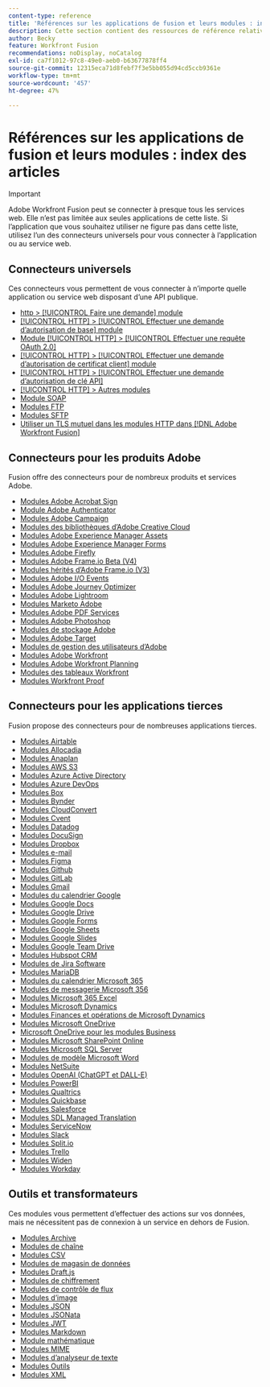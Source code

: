 ```yaml
---
content-type: reference
title: 'Références sur les applications de fusion et leurs modules : index des articles'
description: Cette section contient des ressources de référence relatives à la configuration de modules spécifiques dans Adobe Workfront Fusion.
author: Becky
feature: Workfront Fusion
recommendations: noDisplay, noCatalog
exl-id: ca7f1012-97c8-49e0-aeb0-b63677878ff4
source-git-commit: 12315eca71d8febf7f3e5bb055d94cd5ccb9361e
workflow-type: tm+mt
source-wordcount: '457'
ht-degree: 47%

---
```


# Références sur les applications de fusion et leurs modules : index des articles

>[!IMPORTANT]
>
>Adobe Workfront Fusion peut se connecter à presque tous les services web. Elle n’est pas limitée aux seules applications de cette liste. Si l’application que vous souhaitez utiliser ne figure pas dans cette liste, utilisez l’un des connecteurs universels pour vous connecter à l’application ou au service web.

## Connecteurs universels

Ces connecteurs vous permettent de vous connecter à n’importe quelle application ou service web disposant d’une API publique.

* [http > [!UICONTROL Faire une demande] module](/help/workfront-fusion/references/apps-and-modules/universal-connectors/http-module-make-a-request.md)
* [[!UICONTROL HTTP] > [!UICONTROL Effectuer une demande d’autorisation de base] module](/help/workfront-fusion/references/apps-and-modules/universal-connectors/http-module-make-a-basic-auth-request.md)
* [Module [!UICONTROL HTTP] > [!UICONTROL Effectuer une requête OAuth 2.0]](/help/workfront-fusion/references/apps-and-modules/universal-connectors/http-module-make-an-oauth-2-request.md)
* [[!UICONTROL HTTP] > [!UICONTROL Effectuer une demande d’autorisation de certificat client] module](/help/workfront-fusion/references/apps-and-modules/universal-connectors/http-module-make-a-client-cert-auth-request.md)
* [[!UICONTROL HTTP] > [!UICONTROL Effectuer une demande d’autorisation de clé API]](/help/workfront-fusion/references/apps-and-modules/universal-connectors/http-module-make-an-api-key-auth-request.md)
* [[!UICONTROL HTTP] > Autres modules](/help/workfront-fusion/references/apps-and-modules/universal-connectors/http-modules.md)
* [Module SOAP](/help/workfront-fusion/references/apps-and-modules/universal-connectors/soap-module.md)
* [Modules FTP](/help/workfront-fusion/references/apps-and-modules/universal-connectors/ftp-modules.md)
* [Modules SFTP](/help/workfront-fusion/references/apps-and-modules/universal-connectors/sftp.md)
* [Utiliser un TLS mutuel dans les modules HTTP dans  [!DNL Adobe Workfront Fusion]](/help/workfront-fusion/references/apps-and-modules/universal-connectors/use-mtls-in-http-modules.md)

## Connecteurs pour les produits Adobe

Fusion offre des connecteurs pour de nombreux produits et services Adobe.

* [Modules Adobe Acrobat Sign](/help/workfront-fusion/references/apps-and-modules/adobe-connectors/adobe-sign-modules.md)
* [Module Adobe Authenticator](/help/workfront-fusion/references/apps-and-modules/adobe-connectors/adobe-authenticator-modules.md)
* [Modules Adobe Campaign](/help/workfront-fusion/references/apps-and-modules/adobe-connectors/adobe-campaign-classic-connector.md)
* [Modules des bibliothèques d’Adobe Creative Cloud](/help/workfront-fusion/references/apps-and-modules/adobe-connectors/creative-cloud-libraries-modules.md)
* [Modules Adobe Experience Manager Assets](/help/workfront-fusion/references/apps-and-modules/adobe-connectors/aem-assets-modules.md)
* [Modules Adobe Experience Manager Forms](/help/workfront-fusion/references/apps-and-modules/adobe-connectors/aem-forms-modules.md)
* [Modules Adobe Firefly](/help/workfront-fusion/references/apps-and-modules/adobe-connectors/adobe-firefly-modules.md)
* [Modules Adobe Frame.io Beta (V4)](/help/workfront-fusion/references/apps-and-modules/adobe-connectors/frame-io-modules.md)
* [Modules hérités d’Adobe Frame.io (V3)](/help/workfront-fusion/references/apps-and-modules/adobe-connectors/frame-io-modules.md)
* [Modules Adobe I/O Events](/help/workfront-fusion/references/apps-and-modules/adobe-connectors/adobe-io-events-modules.md)
* [Modules Adobe Journey Optimizer](/help/workfront-fusion/references/apps-and-modules/adobe-connectors/adobe-journey-optimizer-modules.md)
* [Modules Adobe Lightroom](/help/workfront-fusion/references/apps-and-modules/adobe-connectors/adobe-lightroom-modules.md)
* [Modules Marketo Adobe](/help/workfront-fusion/references/apps-and-modules/adobe-connectors/adobe-marketo-modules.md)
* [Modules Adobe PDF Services](/help/workfront-fusion/references/apps-and-modules/adobe-connectors/pdf-modules.md)
* [Modules Adobe Photoshop](/help/workfront-fusion/references/apps-and-modules/adobe-connectors/adobe-photoshop-modules.md)
* [Modules de stockage Adobe](/help/workfront-fusion/references/apps-and-modules/adobe-connectors/adobe-storage-modules.md)
* [Modules Adobe Target](/help/workfront-fusion/references/apps-and-modules/adobe-connectors/adobe-target-modules.md)
* [Modules de gestion des utilisateurs d’Adobe](/help/workfront-fusion/references/apps-and-modules/adobe-connectors/adobe-user-management-modules.md)
* [Modules Adobe Workfront](/help/workfront-fusion/references/apps-and-modules/adobe-connectors/workfront-modules.md)
* [Modules Adobe Workfront Planning](/help/workfront-fusion/references/apps-and-modules/adobe-connectors/workfront-planning-modules.md)
* [Modules des tableaux Workfront](/help/workfront-fusion/references/apps-and-modules/adobe-connectors/workfront-boards-modules.md)
* [Modules Workfront Proof](/help/workfront-fusion/references/apps-and-modules/adobe-connectors/workfront-proof-modules.md)

## Connecteurs pour les applications tierces

Fusion propose des connecteurs pour de nombreuses applications tierces.

* [Modules Airtable](/help/workfront-fusion/references/apps-and-modules/third-party-connectors/airtable-modules.md)
* [Modules Allocadia](/help/workfront-fusion/references/apps-and-modules/third-party-connectors/allocadia-modules.md)
* [Modules Anaplan](/help/workfront-fusion/references/apps-and-modules/third-party-connectors/anaplan-modules.md)
* [Modules AWS S3](/help/workfront-fusion/references/apps-and-modules/third-party-connectors/aws-s3-modules.md)
* [Modules Azure Active Directory](/help/workfront-fusion/references/apps-and-modules/third-party-connectors/azure-ad-modules.md)
* [Modules Azure DevOps](/help/workfront-fusion/references/apps-and-modules/third-party-connectors/azure-dev-ops.md)
* [Modules Box](/help/workfront-fusion/references/apps-and-modules/third-party-connectors/box-modules.md)
* [Modules Bynder](/help/workfront-fusion/references/apps-and-modules/third-party-connectors/bynder-modules.md)
* [Modules CloudConvert](/help/workfront-fusion/references/apps-and-modules/third-party-connectors/cloud-convert-modules.md)
* [Modules Cvent](/help/workfront-fusion/references/apps-and-modules/third-party-connectors/cvent-modules.md)
* [Modules Datadog](/help/workfront-fusion/references/apps-and-modules/third-party-connectors/datadog-modules.md)
* [Modules DocuSign](/help/workfront-fusion/references/apps-and-modules/third-party-connectors/docusign-modules.md)
* [Modules Dropbox](/help/workfront-fusion/references/apps-and-modules/third-party-connectors/dropbox-modules.md)
* [Modules e-mail](/help/workfront-fusion/references/apps-and-modules/third-party-connectors/email-modules.md)
* [Modules Figma](/help/workfront-fusion/references/apps-and-modules/third-party-connectors/figma-modules.md)
* [Modules Github](/help/workfront-fusion/references/apps-and-modules/third-party-connectors/github.md)
* [Modules GitLab](/help/workfront-fusion/references/apps-and-modules/third-party-connectors/gitlab-modules.md)
* [Modules Gmail](/help/workfront-fusion/references/apps-and-modules/third-party-connectors/gmail-modules.md)
* [Modules du calendrier Google](/help/workfront-fusion/references/apps-and-modules/third-party-connectors/google-calendar-modules.md)
* [Modules Google Docs](/help/workfront-fusion/references/apps-and-modules/third-party-connectors/google-docs-modules.md)
* [Modules Google Drive](/help/workfront-fusion/references/apps-and-modules/third-party-connectors/google-drive-modules.md)
* [Modules Google Forms](/help/workfront-fusion/references/apps-and-modules/third-party-connectors/google-forms-modules.md)
* [Modules Google Sheets](/help/workfront-fusion/references/apps-and-modules/third-party-connectors/google-sheets-modules.md)
* [Modules Google Slides](/help/workfront-fusion/references/apps-and-modules/third-party-connectors/google-slides-modules.md)
* [Modules Google Team Drive](/help/workfront-fusion/references/apps-and-modules/third-party-connectors/google-team-drive-modules.md)
* [Modules Hubspot CRM](/help/workfront-fusion/references/apps-and-modules/third-party-connectors/hubspot-crm-modules.md)
* [Modules de Jira Software](/help/workfront-fusion/references/apps-and-modules/third-party-connectors/jira-software-modules.md)
* [Modules MariaDB](/help/workfront-fusion/references/apps-and-modules/third-party-connectors/mariadb-modules.md)
* [Modules du calendrier Microsoft 365](/help/workfront-fusion/references/apps-and-modules/third-party-connectors/microsoft-365-calendar-modules.md)
* [Modules de messagerie Microsoft 356](/help/workfront-fusion/references/apps-and-modules/third-party-connectors/microsoft-365-email-modules.md)
* [Modules Microsoft 365 Excel](/help/workfront-fusion/references/apps-and-modules/third-party-connectors/microsoft-365-excel-modules.md)
* [Modules Microsoft Dynamics](/help/workfront-fusion/references/apps-and-modules/third-party-connectors/microsoft-dynamics-365-modules.md)
* [Modules Finances et opérations de Microsoft Dynamics](/help/workfront-fusion/references/apps-and-modules/third-party-connectors/dynamics-finance-operations-modules.md)
* [Modules Microsoft OneDrive](/help/workfront-fusion/references/apps-and-modules/third-party-connectors/microsoft-onedrive-modules.md)
* [Microsoft OneDrive pour les modules Business](/help/workfront-fusion/references/apps-and-modules/third-party-connectors/microsoft-onedrive-for-business-modules.md)
* [Modules Microsoft SharePoint Online](/help/workfront-fusion/references/apps-and-modules/third-party-connectors/sharepoint-modules.md)
* [Modules Microsoft SQL Server](/help/workfront-fusion/references/apps-and-modules/third-party-connectors/microsoft-sql-server-modules.md)
* [Modules de modèle Microsoft Word](/help/workfront-fusion/references/apps-and-modules/third-party-connectors/microsoft-word-templates-modules.md)
* [Modules NetSuite](/help/workfront-fusion/references/apps-and-modules/third-party-connectors/netsuite.md)
* [Modules OpenAI (ChatGPT et DALL-E)](/help/workfront-fusion/references/apps-and-modules/third-party-connectors/openai-chatgpt-modules.md)
* [Modules PowerBI](/help/workfront-fusion/references/apps-and-modules/third-party-connectors/powerbi-modules.md)
* [Modules Qualtrics](/help/workfront-fusion/references/apps-and-modules/third-party-connectors/qualtrics-modules.md)
* [Modules Quickbase](/help/workfront-fusion/references/apps-and-modules/third-party-connectors/quickbase-modules.md)
* [Modules Salesforce](/help/workfront-fusion/references/apps-and-modules/third-party-connectors/salesforce-modules.md)
* [Modules SDL Managed Translation](/help/workfront-fusion/references/apps-and-modules/third-party-connectors/sdl-managed-translation-modules.md)
* [Modules ServiceNow](/help/workfront-fusion/references/apps-and-modules/third-party-connectors/servicenow-modules.md)
* [Modules Slack](/help/workfront-fusion/references/apps-and-modules/third-party-connectors/slack-modules.md)
* [Modules Split.io](/help/workfront-fusion/references/apps-and-modules/third-party-connectors/split-io-modules.md)
* [Modules Trello](/help/workfront-fusion/references/apps-and-modules/third-party-connectors/trello-modules.md)
* [Modules Widen](/help/workfront-fusion/references/apps-and-modules/third-party-connectors/widen-modules.md)
* [Modules Workday](/help/workfront-fusion/references/apps-and-modules/third-party-connectors/workday-modules.md)


## Outils et transformateurs

Ces modules vous permettent d’effectuer des actions sur vos données, mais ne nécessitent pas de connexion à un service en dehors de Fusion.

* [Modules Archive](/help/workfront-fusion/references/apps-and-modules/tools-and-transformers/archive-modules.md)
* [Modules de chaîne](/help/workfront-fusion/references/apps-and-modules/tools-and-transformers/chain-modules.md)
* [Modules CSV](/help/workfront-fusion/references/apps-and-modules/tools-and-transformers/csv.md)
* [Modules de magasin de données](/help/workfront-fusion/references/apps-and-modules/tools-and-transformers/data-store-modules.md)
* [Modules Draft.js](/help/workfront-fusion/references/apps-and-modules/tools-and-transformers/draft-js-modules.md)
* [Modules de chiffrement](/help/workfront-fusion/references/apps-and-modules/tools-and-transformers/encryptor-modules.md)
* [Modules de contrôle de flux](/help/workfront-fusion/references/apps-and-modules/tools-and-transformers/flow-control.md)
* [Modules d’image](/help/workfront-fusion/references/apps-and-modules/tools-and-transformers/image-module.md)
* [Modules JSON](/help/workfront-fusion/references/apps-and-modules/tools-and-transformers/json-modules.md)
* [Modules JSONata](/help/workfront-fusion/references/apps-and-modules/tools-and-transformers/jsonata-module.md)
* [Modules JWT](/help/workfront-fusion/references/apps-and-modules/tools-and-transformers/jwt-modules.md)
* [Modules Markdown](/help/workfront-fusion/references/apps-and-modules/tools-and-transformers/markdown-modules.md)
* [Module mathématique](/help/workfront-fusion/references/apps-and-modules/tools-and-transformers/math-module.md)
* [Modules MIME](/help/workfront-fusion/references/apps-and-modules/tools-and-transformers/mime.md)
* [Modules d’analyseur de texte](/help/workfront-fusion/references/apps-and-modules/tools-and-transformers/text-parser.md)
* [Modules Outils](/help/workfront-fusion/references/apps-and-modules/tools-and-transformers/tools-modules.md)
* [Modules XML](/help/workfront-fusion/references/apps-and-modules/tools-and-transformers/xml-modules.md)

